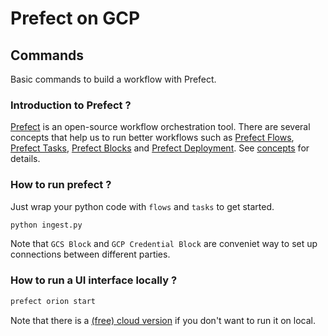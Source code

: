 # Prefect on GCP

## Commands
Basic commands to build a workflow with Prefect.


### Introduction to Prefect ?
[Prefect](https://docs.prefect.io/) is an open-source workflow orchestration tool. There are several concepts that help us to run better workflows such as [Prefect Flows](https://docs.prefect.io/concepts/flows/), [Prefect Tasks](https://docs.prefect.io/concepts/tasks/), [Prefect Blocks](https://docs.prefect.io/concepts/blocks/) and [Prefect Deployment](https://docs.prefect.io/concepts/deployments/). See [concepts](https://docs.prefect.io/concepts/overview/) for details.


### How to run prefect ?
Just wrap your python code with `flows` and `tasks` to get started.
```bash
python ingest.py
```
Note that `GCS Block` and `GCP Credential Block` are conveniet way to set up connections between different parties.


### How to run a UI interface locally ?
```bash
prefect orion start
```
Note that there is a [(free) cloud version](https://app.prefect.cloud) if you don't want to run it on local.

